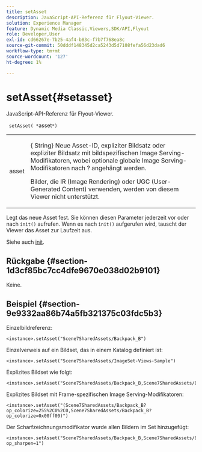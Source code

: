 ```yaml
---
title: setAsset
description: JavaScript-API-Referenz für Flyout-Viewer.
solution: Experience Manager
feature: Dynamic Media Classic,Viewers,SDK/API,Flyout
role: Developer,User
exl-id: cd66267e-7b25-4af4-b83c-f7b7f768ea8c
source-git-commit: 50dddf148345d2ca5243d5d7108fefa56d23dad6
workflow-type: tm+mt
source-wordcount: '127'
ht-degree: 1%

---
```


# setAsset{#setasset}

JavaScript-API-Referenz für Flyout-Viewer.

` setAsset( *`asset`*)`

<table id="table_896DFF34A68A403DB93A6D597461A573"> 
 <tbody> 
  <tr> 
   <td colname="col1"> <p> <span class="codeph"> <span class="varname"> asset</span> </span> </p> </td> 
   <td colname="col2"> <p>{<span class="codeph"> String</span>} Neue Asset-ID, expliziter Bildsatz oder expliziter Bildsatz mit bildspezifischen Image Serving-Modifikatoren, wobei optionale globale Image Serving-Modifikatoren nach <span class="codeph"> ?</span> angehängt werden. </p> <p> Bilder, die IR (Image Rendering) oder UGC (User-Generated Content) verwenden, werden von diesem Viewer nicht unterstützt. </p> </td> 
  </tr> 
 </tbody> 
</table>

Legt das neue Asset fest. Sie können diesen Parameter jederzeit vor oder nach `init()` aufrufen. Wenn es nach `init()` aufgerufen wird, tauscht der Viewer das Asset zur Laufzeit aus.

Siehe auch [init](../../../c-html5-s7-aem-asset-viewers/c-html5-flyout-viewer-20-about/c-html5-flyout-viewer-20-javascriptapiref/r-html5-flyout-viewer-20-javascriptapiref-init.md#reference-8651640683fc4a538bfb660709d1a463).

## Rückgabe {#section-1d3cf85bc7cc4dfe9670e038d02b9101}

Keine.

## Beispiel {#section-9e9332aa86b74a5fb321375c03fdc5b3}

Einzelbildreferenz:

```
<instance>.setAsset("Scene7SharedAssets/Backpack_B")
```

Einzelverweis auf ein Bildset, das in einem Katalog definiert ist:

```
<instance>.setAsset("Scene7SharedAssets/ImageSet-Views-Sample")
```

Explizites Bildset wie folgt:

```
<instance>.setAsset("Scene7SharedAssets/Backpack_B,Scene7SharedAssets/Backpack_C")
```

Explizites Bildset mit Frame-spezifischen Image Serving-Modifikatoren:

```
<instance>.setAsset("(Scene7SharedAssets/Backpack_B?op_colorize=255%2C0%2C0,Scene7SharedAssets/Backpack_B?op_colorize=0x00ff00)")
```

Der Scharfzeichnungsmodifikator wurde allen Bildern im Set hinzugefügt:

```
<instance>.setAsset("Scene7SharedAssets/Backpack_B,Scene7SharedAssets/Backpack_C?op_sharpen=1")
```
